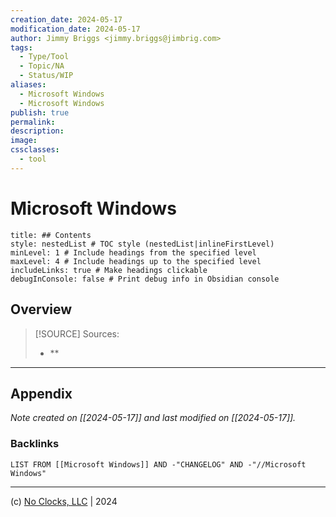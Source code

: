 ```yaml
---
creation_date: 2024-05-17
modification_date: 2024-05-17
author: Jimmy Briggs <jimmy.briggs@jimbrig.com>
tags:
  - Type/Tool
  - Topic/NA
  - Status/WIP
aliases:
  - Microsoft Windows
  - Microsoft Windows
publish: true
permalink:
description:
image:
cssclasses:
  - tool
---
```



# Microsoft Windows

```table-of-contents
title: ## Contents 
style: nestedList # TOC style (nestedList|inlineFirstLevel)
minLevel: 1 # Include headings from the specified level
maxLevel: 4 # Include headings up to the specified level
includeLinks: true # Make headings clickable
debugInConsole: false # Print debug info in Obsidian console
```

## Overview

> [!SOURCE] Sources:
> - **

***

## Appendix

*Note created on [[2024-05-17]] and last modified on [[2024-05-17]].*

### Backlinks

```dataview
LIST FROM [[Microsoft Windows]] AND -"CHANGELOG" AND -"//Microsoft Windows"
```

***

(c) [No Clocks, LLC](https://github.com/noclocks) | 2024